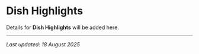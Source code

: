 # Dish Highlights

Details for **Dish Highlights** will be added here.

---

*Last updated: 18 August 2025*
